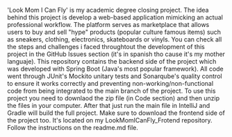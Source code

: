 'Look Mom I Can Fly' is my academic degree closing project. The idea behind this project is develop a web-based application mimicking an actual professional workflow.
The platform serves as marketplace that allows users to buy and sell "hype" products (popular culture famous items) such as sneakers, clothing, electronics, skateboards or vinyls. 
You can check all the steps and challenges i faced throughtout the development of this project in the GitHub Issues section (it's in spanish tho cause it's my mother languaje).
This repository contains the backend side of the project which was developed with Spring Boot (Java's most popular framework).
All code went through JUnit's Mockito unitary tests and Sonarqube's quality control to ensure it works correctly and preventing non-working/non-functional code from being integrated to the main branch of the project.
To use this project you need to downlaod the zip file (in Code section) and then unzip the files in your computer. After that just run the main file in IntelliJ and Gradle will build the full project.
Make sure to download the frontend side of the project too. It's located on my LookMomICanFly_Frotend repository. Follow the instructions on the readme.md file.
